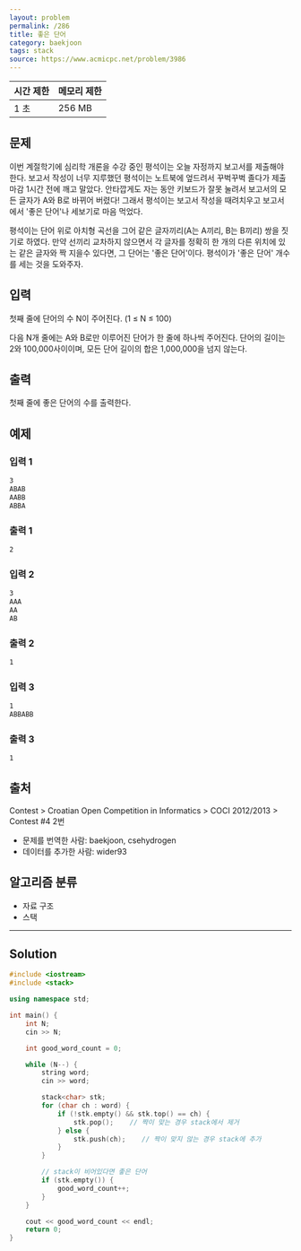 ```yaml
---
layout: problem
permalink: /286
title: 좋은 단어
category: baekjoon
tags: stack
source: https://www.acmicpc.net/problem/3986
---
```


| 시간 제한 | 메모리 제한 |
| --- | --- |
| 1 초 | 256 MB |

## 문제

이번 계절학기에 심리학 개론을 수강 중인 평석이는 오늘 자정까지 보고서를 제출해야 한다. 보고서 작성이 너무 지루했던 평석이는 노트북에 엎드려서 꾸벅꾸벅 졸다가 제출 마감 1시간 전에 깨고 말았다. 안타깝게도 자는 동안 키보드가 잘못 눌려서 보고서의 모든 글자가 A와 B로 바뀌어 버렸다! 그래서 평석이는 보고서 작성을 때려치우고 보고서에서 '좋은 단어'나 세보기로 마음 먹었다.

평석이는 단어 위로 아치형 곡선을 그어 같은 글자끼리(A는 A끼리, B는 B끼리) 쌍을 짓기로 하였다. 만약 선끼리 교차하지 않으면서 각 글자를 정확히 한 개의 다른 위치에 있는 같은 글자와 짝 지을수 있다면, 그 단어는 '좋은 단어'이다. 평석이가 '좋은 단어' 개수를 세는 것을 도와주자.

## 입력

첫째 줄에 단어의 수 N이 주어진다. (1 ≤ N ≤ 100)

다음 N개 줄에는 A와 B로만 이루어진 단어가 한 줄에 하나씩 주어진다. 단어의 길이는 2와 100,000사이이며, 모든 단어 길이의 합은 1,000,000을 넘지 않는다.

## 출력

첫째 줄에 좋은 단어의 수를 출력한다.

## 예제

### 입력 1

```txt
3
ABAB
AABB
ABBA
```

### 출력 1

```txt
2
```

### 입력 2

```txt
3
AAA
AA
AB
```

### 출력 2

```txt
1
```

### 입력 3

```txt
1
ABBABB
```

### 출력 3

```txt
1
```

## 출처

Contest > Croatian Open Competition in Informatics > COCI 2012/2013 > Contest #4 2번

- 문제를 번역한 사람: baekjoon, csehydrogen
- 데이터를 추가한 사람: wider93

## 알고리즘 분류

- 자료 구조
- 스택

---

## Solution

```cpp
#include <iostream>
#include <stack>

using namespace std;

int main() {
    int N;
    cin >> N;

    int good_word_count = 0;

    while (N--) {
        string word;
        cin >> word;

        stack<char> stk;
        for (char ch : word) {
            if (!stk.empty() && stk.top() == ch) {
                stk.pop();    // 짝이 맞는 경우 stack에서 제거
            } else {
                stk.push(ch);    // 짝이 맞지 않는 경우 stack에 추가
            }
        }

        // stack이 비어있다면 좋은 단어
        if (stk.empty()) {
            good_word_count++;
        }
    }

    cout << good_word_count << endl;
    return 0;
}
```
